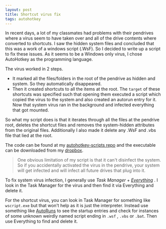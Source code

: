 ```yaml
---
layout: post
title: Shortcut virus fix
tags: autohotkey
---
```


In recent days, a lot of my classmates had problems with their pendrives where a virus seem to have taken over and all of the drive contents where converted to shortcuts.
I saw the hidden system files and concluded that this was a work of a windows script (.WsF). So I decided to write up a script to fix these issues. As it seems to be a Windows only virus, I chose AutoHotkey as the programming language.

The virus worked in 2 steps.

- It marked all the files/folders in the root of the pendrive as hidden and system. So they automatically disappeared.
- Then it created shortcuts to all the items at the root. The `target` of these shortcuts was specified such that opening them executed a script which copied the virus to the system and also created an autorun entry for it. Now that system virus ran in the background and infected everything that got mounted.

So what my script does is that it iterates through all the files at the pendrive root, deletes the shortcut files and removes the system-hidden attributes from the original files. Additionally I also made it delete any .WsF and .vbs file that lied at the root.

The code can be found at my [autohotkey-scripts repo](https://github.com/aviaryan/autohotkey-scripts/blob/master/Tools/shortcut_fix.ahk) and the executable can be downloaded from my [dropbox](https://www.dropbox.com/s/weh3m7qgbzi9dzs/shortcut_fix.zip?dl=0).


> One obvious limitation of my script is that it can't disinfect the system. So if you accidentally activated the virus in the pendrive, your system will get infected and will infect all future drives that plug into it. 

To fix system virus infection, I generally use *Task Manager* + *[Everything](http://www.voidtools.com/)* . I look in the Task Manager for the virus and then find it via Everything and delete it. 

For the shortcut virus, you can look in Task Manager for something like `wscript.exe` but that won't help as it is just the interpreter. Instead use something like [AutoRuns](https://technet.microsoft.com/en-in/sysinternals/bb963902.aspx) to see the startup entries and check for instances of some unknown weirdly named script ending in `.wsf` , `.vbs` or `.bat`. Then use Everything to find and delete it.

